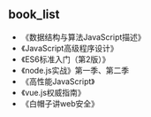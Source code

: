 ##  book_list
*  《数据结构与算法JavaScript描述》  
*  《JavaScript高级程序设计》
*  《ES6标准入门（第2版）》
*  《node.js实战》第一季、第二季
*  《高性能JavaScript》
*  《vue.js权威指南》
*  《白帽子讲web安全》
